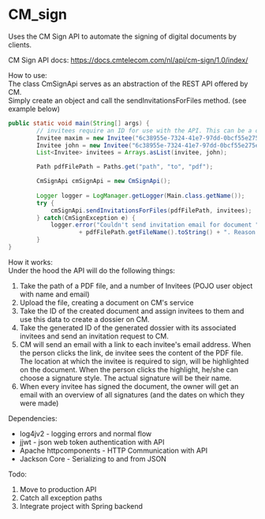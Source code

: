 # CM_sign
Uses the CM Sign API to automate the signing of digital documents by clients.

CM Sign API docs:
https://docs.cmtelecom.com/nl/api/cm-sign/1.0/index/

How to use:  
The class CmSignApi serves as an abstraction of the REST API offered by CM.  
Simply create an object and call the sendInvitationsForFiles method. (see example below)

```java
public static void main(String[] args) {
        // invitees require an ID for use with the API. This can be a customer ID used by your backend
        Invitee maxim = new Invitee("6c38955e-7324-41e7-97dd-0bcf55e275e2", "Maxim", "maxim.coppieters@student.pxl.be");
        Invitee john = new Invitee("6c38955e-7324-41e7-97dd-0bcf55e275e2", "John", "johndoe@gmail.com");
        List<Invitee> invitees = Arrays.asList(invitee, john);

        Path pdfFilePath = Paths.get("path", "to", "pdf");

        CmSignApi cmSignApi = new CmSignApi();
      
        Logger logger = LogManager.getLogger(Main.class.getName());
        try {
            cmSignApi.sendInvitationsForFiles(pdfFilePath, invitees);
        } catch(CmSignException e) {
            logger.error("Couldn't send invitation email for document "
                    + pdfFilePath.getFileName().toString() + ". Reason: " + e.getMessage());
        }
}
```
How it works:  
Under the hood the API will do the following things:
1. Take the path of a PDF file, and a number of Invitees (POJO user object with name and email)
2. Upload the file, creating a document on CM's service
3. Take the ID of the created document and assign invitees to them and use this data to create a dossier on CM.
4. Take the generated ID of the generated dossier with its associated invitees and send an invitation request to CM.
5. CM will send an email with a link to each invitee's email address. When the person clicks the link, de invitee sees
the content of the PDF file. The location at which the invitee is required to sign, will be highlighted on the document.
When the person clicks the highlight, he/she can choose a signature style. The actual signature will be their name.
6. When every invitee has signed the document, the owner will get an email with an overview of all signatures (and the dates on which they were made)

Dependencies:
* log4jv2 - logging errors and normal flow
* jjwt - json web token authentication with API
* Apache httpcomponents - HTTP Communication with API
* Jackson Core - Serializing to and from JSON

Todo:
1. Move to production API
2. Catch all exception paths
3. Integrate project with Spring backend

